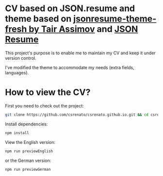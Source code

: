 ---
---
# CV based on JSON.resume and theme based on [jsonresume-theme-fresh by Tair Assimov](https://github.com/assimovt/jsonresume-theme-fresh/blob/master/README.md) and [JSON Resume](http://jsonresume.org/)

This project's purpose is to enable me to maintain my CV and keep it under version control.

I've modified the theme to accommodate my needs (extra fields, languages).

# How to view the CV?

First you need to check out the project:

```bash
git clone https://github.com/csrenato/csrenato.github.io.git && cd csrenato.github.io
```

Install dependencies:
```bash
npm install
```

View the English version:
```bash
npm run previewEnglish
```

or the German version:
```bash
npm run previewGerman
```
